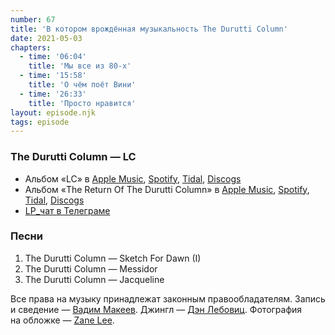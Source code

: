 ```yaml
---
number: 67
title: 'В котором врождённая музыкальность The Durutti Column'
date: 2021-05-03
chapters:
  - time: '06:04'
    title: 'Мы все из 80-х'
  - time: '15:58'
    title: 'О чём поёт Вини'
  - time: '26:33'
    title: 'Просто нравится'
layout: episode.njk
tags: episode
---
```


### The Durutti Column — LC

- Альбом «LC» в
  [Apple Music](https://music.apple.com/album/1322069918),
  [Spotify](https://open.spotify.com/album/6KCZbjfik8Tdswe0uw8tc8),
  [Tidal](https://tidal.com/browse/album/82527358),
  [Discogs](https://www.discogs.com/master/6379)
- Альбом «The Return Of The Durutti Column» в
  [Apple Music](https://music.apple.com/artist/6558311),
  [Spotify](https://open.spotify.com/artist/7fh7bwX9qV60tLxxsp9bTe),
  [Tidal](https://tidal.com/browse/album/82530035),
  [Discogs](https://www.discogs.com/master/6369)
- [LP_чат в Телеграме](https://t.me/oh_lp_chat)

### Песни

1. The Durutti Column — Sketch For Dawn (I)
2. The Durutti Column — Messidor
3. The Durutti Column — Jacqueline

Все права на музыку принадлежат законным правообладателям.
Запись и сведение — [Вадим Макеев](https://twitter.com/pepelsbey).
Джингл — [Дэн Лебовиц](https://www.youtube.com/channel/UC38A5qHrlc_Zgua7vL4b96w).
Фотография на обложке — [Zane Lee](https://unsplash.com/photos/gFnPmS6ZIaY).
